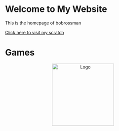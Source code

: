 <html>
  <head>
    <title>Mitchell's Official Site</title>
  </head>
  <body>
    <h1>Welcome to My Website</h1>
    <p>This is the homepage of bobrossman</p>
  </body>
</html>

<a href="https://scratch.mit.edu/users/Davies545/">Click here to visit my scratch</a>

<h1>Games</h1>

<center>
<a href="games.md">
  <img src="https://raw.githubusercontent.com/UGPS-Admin/UGPS-Admin.github.io/main/costume1.svg" alt="Logo" style="width: 200px; height: 200px;" />
</a>
</center>

